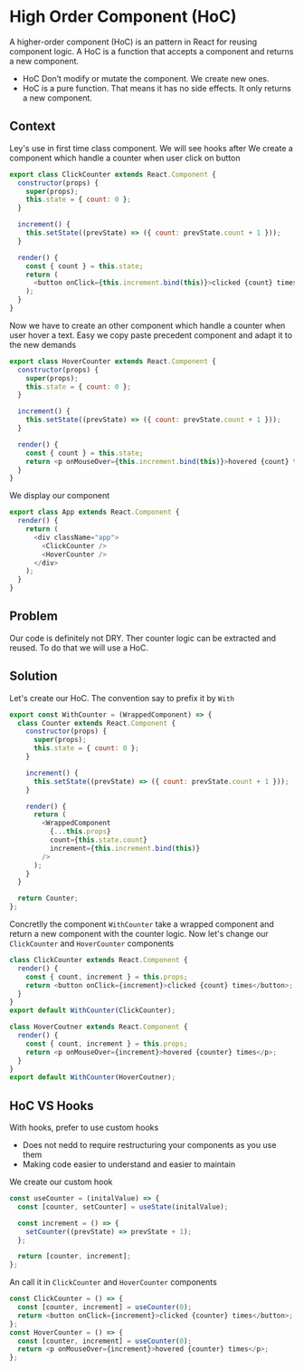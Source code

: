 # High Order Component (HoC)

A higher-order component (HoC) is an pattern in React for reusing component logic.
A HoC is a function that accepts a component and returns a new component.

- HoC Don’t modify or mutate the component. We create new ones.
- HoC is a pure function. That means it has no side effects. It only returns a new component.

## Context

Ley's use in first time class component. We will see hooks after
We create a component which handle a counter when user click on button

```js
export class ClickCounter extends React.Component {
  constructor(props) {
    super(props);
    this.state = { count: 0 };
  }

  increment() {
    this.setState((prevState) => ({ count: prevState.count + 1 }));
  }

  render() {
    const { count } = this.state;
    return (
      <button onClick={this.increment.bind(this)}>clicked {count} times</button>
    );
  }
}
```

Now we have to create an other component which handle a counter when user hover a text.
Easy we copy paste precedent component and adapt it to the new demands

```js
export class HoverCounter extends React.Component {
  constructor(props) {
    super(props);
    this.state = { count: 0 };
  }

  increment() {
    this.setState((prevState) => ({ count: prevState.count + 1 }));
  }

  render() {
    const { count } = this.state;
    return <p onMouseOver={this.increment.bind(this)}>hovered {count} times</p>;
  }
}
```

We display our component

```js
export class App extends React.Component {
  render() {
    return (
      <div className="app">
        <ClickCounter />
        <HoverCounter />
      </div>
    );
  }
}
```

## Problem

Our code is definitely not DRY. Ther counter logic can be extracted and reused.
To do that we will use a HoC.

## Solution

Let's create our HoC. The convention say to prefix it by `With`

```js
export const WithCounter = (WrappedComponent) => {
  class Counter extends React.Component {
    constructor(props) {
      super(props);
      this.state = { count: 0 };
    }

    increment() {
      this.setState((prevState) => ({ count: prevState.count + 1 }));
    }

    render() {
      return (
        <WrappedComponent
          {...this.props}
          count={this.state.count}
          increment={this.increment.bind(this)}
        />
      );
    }
  }

  return Counter;
};
```

Concretlly the component `WithCounter` take a wrapped component and return a new component with the counter logic.
Now let's change our `ClickCounter` and `HoverCounter` components

```js
class ClickCounter extends React.Component {
  render() {
    const { count, increment } = this.props;
    return <button onClick={increment}>clicked {count} times</button>;
  }
}
export default WithCounter(ClickCounter);

class HoverCoutner extends React.Component {
  render() {
    const { count, increment } = this.props;
    return <p onMouseOver={increment}>hovered {counter} times</p>;
  }
}
export default WithCounter(HoverCoutner);
```

## HoC VS Hooks

With hooks, prefer to use custom hooks

- Does not nedd to require restructuring your components as you use them
- Making code easier to understand and easier to maintain

We create our custom hook

```js
const useCounter = (initalValue) => {
  const [counter, setCounter] = useState(initalValue);

  const increment = () => {
    setCounter((prevState) => prevState + 1);
  };

  return [counter, increment];
};
```

An call it in `ClickCounter` and `HoverCounter` components

```js
const ClickCounter = () => {
  const [counter, increment] = useCounter(0);
  return <button onClick={increment}>clicked {counter} times</button>;
};
const HoverCounter = () => {
  const [counter, increment] = useCounter(0);
  return <p onMouseOver={increment}>hovered {counter} times</p>;
};
```

